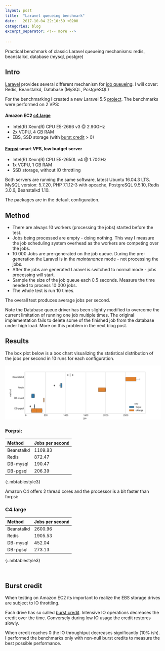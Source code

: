 ```yaml
---
layout: post
title:  "Laravel queueing benchmark"
date:   2017-10-04 22:10:39 +0200
categories: blog
excerpt_separator: <!-- more -->

---
```


Practical benchmark of classic Laravel queueing mechanisms: 
redis, beanstalkd, database (mysql, postgre) 

<!-- more -->

## Intro

[Laravel] provides several different mechanism for [job queueing]. 
I will cover: Redis, Beanstalkd, Database (MySQL, PostgreSQL)

For the benchmarking I created a new Laravel 5.5 [project]. 
The benchmarks were performed on 2 VPS:

#### Amazon EC2 [c4.large]
- Intel(R) Xeon(R) CPU E5-2666 v3 @ 2.90GHz
- 2x VCPU, 4 GB RAM
- EBS, SSD storage (with [burst credit] > 0)
  
#### [Forpsi] smart VPS, low budget server
- Intel(R) Xeon(R) CPU E5-2650L v4 @ 1.70GHz
- 1x VCPU, 1 GB RAM
- SSD storage, without IO throttling

Both servers are running the same software, latest Ubuntu 16.04.3 LTS.
MySQL version: 5.7.20, PHP 7.1.12-3 with opcache, 
PostgreSQL 9.5.10, Redis 3.0.6, Beanstalkd 1.10.  

The packages are in the default configuration. 

## Method

- There are always 10 workers (processing the jobs) started before the test.
- Jobs being processed are empty - doing nothing. This way I measure the job 
scheduling system overhead as the workers are competing over the jobs.
- 10 000 Jobs are pre-generated on the job queue. During the pre-generation the 
Laravel is in the *maintenance* mode - not processing the jobs.
- After the jobs are generated Laravel is switched to normal mode - jobs processing will start.
- Sample the size of the job queue each 0.5 seconds. Measure the time needed to process 10 000 jobs.
- The whole test is run 10 times.  

The overall test produces average jobs per second.  

Note the Database queue driver has been slightly modified to overcome 
the current limitation of running one job multiple times. The original
implementation fails to delete some of the finished job from the database under high load.
More on this problem in the next blog post.

## Results

The box plot below is a box chart visualizing the statistical distribution of the
jobs per second in 10 runs for each configuration.   

[![Benchmark results](/static/queue01/benchmark_base.png)](/static/queue01/benchmark_base.png)



### Forpsi: 

| Method | Jobs per second |
|:-------|:----------------|
| Beanstalkd | 1109.83
| Redis | 872.47
| DB-mysql | 190.47
| DB-pgsql | 206.39
{:.mbtablestyle3}


Amazon C4 offers 2 thread cores and the processor is a bit faster than forpsi:

### C4.large

| Method | Jobs per second |
|:-------|:----------------|
| Beanstalkd | 2600.96
| Redis | 1905.53
| DB-mysql | 452.04
| DB-pgsql | 273.13
{:.mbtablestyle3}

<br/>

## Burst credit

When testing on Amazon EC2 its important to realize the EBS storage drives
are subject to IO throttling. 

Each drive has so called [burst credit]. Intensive IO operations decreases
the credit over the time. Conversely during low IO usage the credit restores slowly.

When credit reaches 0 the IO throughtput decreases significantly (10% ish). 
I performed the benchmarks only with non-null burst credits to measure the best
possible performance.

 

<!-- refs -->
[Laravel]: https://laravel.com/docs/5.5/
[job queueing]: https://laravel.com/docs/5.5/queues
[project]: https://github.com/ph4r05/laravel-queueing-benchmark
[c4.large]: https://aws.amazon.com/ec2/instance-types/
[burst credit]: https://aws.amazon.com/blogs/aws/new-burst-balance-metric-for-ec2s-general-purpose-ssd-gp2-volumes/
[Forpsi]: https://www.forpsi.com/virtual/






